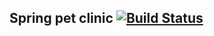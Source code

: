 ## Spring pet clinic [![Build Status](https://travis-ci.org/AleksanderBrzozowski/spring-reactive-pet-clinic.svg?branch=master)](https://travis-ci.org/AleksanderBrzozowski/spring-reactive-pet-clinic)
